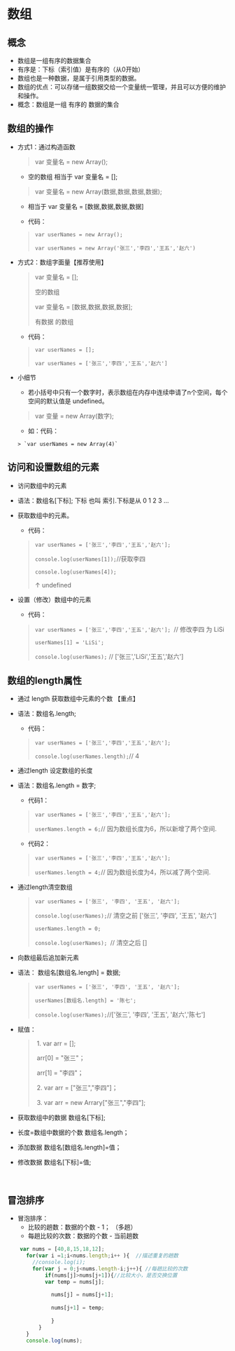 # 数组

## 概念

- 数组是一组有序的数据集合
- 有序是：下标（索引值）是有序的（从0开始）
- 数组也是一种数据，是属于引用类型的数据。
- 数组的优点：可以存储一组数据交给一个变量统一管理，并且可以方便的维护和操作。
- 概念：数组是一组 有序的 数据的集合

## 数组的操作

- 方式1：通过构造函数

  > var 变量名 = new Array(); 
  >
   - 空的数组   相当于  var 变量名 = []; 
  > var 变量名 = new Array(数据,数据,数据,数据); 
   - 相当于 var 变量名 = [数据,数据,数据,数据]

    - 代码：
  > `var userNames = new Array();`
  >
  > `var userNames = new Array('张三','李四','王五','赵六')`


- 方式2：数组字面量【推荐使用】
  >  var 变量名 = [];  
  > 
  >空的数组
  >
  > var 变量名 = [数据,数据,数据,数据];
  >
  > 有数据 的数组
    - 代码：
  > `var userNames = [];`
  >
  > `var userNames = ['张三','李四','王五','赵六']`
- 小细节
    - 若小括号中只有一个数字时，表示数组在内存中连续申请了n个空间，每个空间的默认值是 undefined。
    > var 变量 = new Array(数字); 
    >
    - 如：代码：
    >
	  > `var userNames = new Array(4)`


## 访问和设置数组的元素

- 访问数组中的元素

- 语法：数组名[下标];    下标 也叫 索引.下标是从 0    1     2      3   ...

- 获取数组中的元素。
    - 代码：
  >`var userNames = ['张三','李四','王五','赵六'];`
  >
  >
  >`console.log(userNames[1]);`//获取李四
  >
  >`console.log(userNames[4]);`
  >
  >  ↑  undefined

- 设置（修改）数组中的元素

    - 代码：
  >`var userNames = ['张三','李四','王五','赵六']; `// 修改李四 为 LiSi
  >
  >`userNames[1] = 'LiSi';`
  >
  >`console.log(userNames);`
  >// ['张三','LiSi','王五','赵六']


## 数组的length属性

 - 通过 length 获取数组中元素的个数 【重点】
 - 语法：数组名.length;
    - 代码：
    > `var userNames = ['张三','李四','王五','赵六'];`
    > 
    >` console.log(userNames.length); `// 4

- 通过length 设定数组的长度
- 语法：数组名.length = 数字;
    - 代码1：
  >`var userNames = ['张三','李四','王五','赵六'];`
  >
  >`userNames.length = 6;`// 因为数组长度为6，所以新增了两个空间.
    - 代码2：
  >`var userNames = ['张三','李四','王五','赵六'];`
  >
  >`userNames.length = 4;`// 因为数组长度为4，所以减了两个空间.

- 通过length清空数组
  > `var userNames = ['张三', '李四', '王五', '赵六'];`
  >
  > `console.log(userNames);`// 清空之前 ['张三', '李四', '王五', '赵六']
  >
  > `userNames.length = 0;`
  >
  >`console.log(userNames); `// 清空之后 []

- 向数组最后追加新元素
- 语法： 数组名[数组名.length] = 数据;
  > `var userNames = ['张三', '李四', '王五', '赵六'];`
  >
  >`userNames[数组名.length] = '陈七';`
  >
  >`console.log(userNames);`//['张三', '李四', '王五', '赵六','陈七']


- 赋值：

  > ​	1.	var arr = [];
  >
  > ​		arr[0] = "张三"；	
  >
  > ​		arr[1] = "李四"；
  >
  > ​	2. 	var arr = ["张三","李四"]；
  >
  > ​	3.	var arr = new Arrary["张三","李四"];

- 获取数组中的数据                数组名[下标];

- 长度=数组中数据的个数     数组名.length；

- 添加数据                                数组名[数组名.length]=值；

- 修改数据                                数组名[下标]=值;

  ​

## 冒泡排序

- 冒泡排序：
    -  比较的趟数：数据的个数 - 1； （多趟）
    - 每趟比较的次数：数据的个数 - 当前趟数

```javascript
    var nums = [40,8,15,18,12];
      for(var i =1;i<nums.length;i++ ){  //描述重复的趟数
        //console.log(i);
        for(var j = 0;j<nums.length-i;j++){ //每趟比较的次数
            if(nums[j]>nums[j+1]){//比较大小，是否交换位置
            var temp = nums[j];
              
              nums[j] = nums[j+1];
              
              nums[j+1] = temp;
              
              }
          }
      }
      console.log(nums);
  ```

